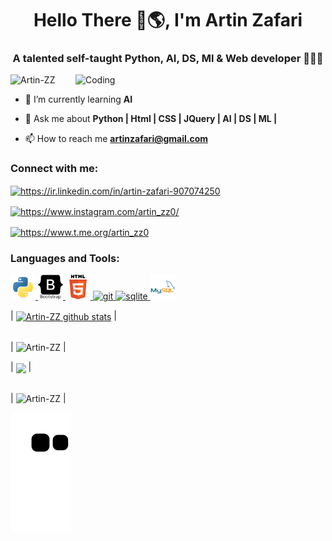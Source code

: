 <h1 align="center">Hello There 👋🌎, I'm Artin Zafari</h1>
<h3 align="center">A talented self-taught Python, AI, DS, Ml & Web developer 👨‍💻🐍</h3>
<img align="right" alt="Coding" width="400" src="https://i.pinimg.com/originals/f9/13/57/f9135788c6aeeec438abb986f283936c.gif">

<p align="left"> <img src="https://komarev.com/ghpvc/?username=Artin-ZZ&label=Profile%20views&color=0e75b6&style=flat" alt="Artin-ZZ" /> </p>


- 🌱 I’m currently learning **AI**

- 💬 Ask me about **Python | Html | CSS | JQuery | AI | DS | ML |**

- 📫 How to reach me **artinzafari@gmail.com**

<div>
<h3 align="left">Connect with me:</h3>

<p align="left">

<a href="https://ir.linkedin.com/in/artin-zafari-907074250" target="blank"><img align="center" src="https://raw.githubusercontent.com/rahuldkjain/github-profile-readme-generator/master/src/images/icons/Social/linked-in-alt.svg" alt="https://ir.linkedin.com/in/artin-zafari-907074250" height="30" width="40" /></a>

  
<a href="https://www.instagram.com/artin_zz0/" target="blank"><img align="center" src="https://raw.githubusercontent.com/rahuldkjain/github-profile-readme-generator/master/src/images/icons/Social/instagram.svg" alt="https://www.instagram.com/artin_zz0/" height="30" width="40" /></a>

  
<a href="https://www.t.me.org/artin_zz0" target="blank"><img align="center" src="https://github.com/hussainweb/hussainweb/blob/main/icons/drupal.png" alt="https://www.t.me.org/artin_zz0" height="30" width="40"></a>
</p>
</div>

<div>
<h3 align="left">Languages and Tools:</h3>

<p align="left"> <a href="https://www.python.org" target="_blank" rel="noreferrer"> <img src="https://raw.githubusercontent.com/devicons/devicon/master/icons/python/python-original.svg" alt="python" width="40" height="40"/> </a> <a href="https://getbootstrap.com" target="_blank" rel="noreferrer"> <img src="https://raw.githubusercontent.com/devicons/devicon/master/icons/bootstrap/bootstrap-plain-wordmark.svg" alt="bootstrap" width="40" height="40"/> </a> <a href="https://www.w3.org/html/" target="_blank" rel="noreferrer"> <img src="https://raw.githubusercontent.com/devicons/devicon/master/icons/html5/html5-original-wordmark.svg" alt="html5" width="40" height="40"/> </a> <a href="https://git-scm.com/" target="_blank" rel="noreferrer"> <img src="https://www.vectorlogo.zone/logos/git-scm/git-scm-icon.svg" alt="git" width="40" height="40"/> </a><a href="https://www.sqlite.org/" target="_blank" rel="noreferrer"> <img src="https://www.vectorlogo.zone/logos/sqlite/sqlite-icon.svg" alt="sqlite" width="40" height="40"/> </a> <a href="https://www.mysql.com/" target="_blank" rel="noreferrer"> <img src="https://raw.githubusercontent.com/devicons/devicon/master/icons/mysql/mysql-original-wordmark.svg" alt="mysql" width="40" height="40"/> </a> </p>

</div>

<div>
  | <a href="https://github.com/Artin-ZZ/github-readme-stats"><img align="center" src="https://github-readme-stats.vercel.app/api?username=Artin-ZZ&show_icons=true&include_all_commits=true&theme=radical&hide_border=true" alt="Artin-ZZ github stats" /></a> | <br><br>
  <p>| <img align="center" src="https://github-readme-streak-stats.herokuapp.com?user=Artin-ZZ&theme=radical&hide_border=true" alt="Artin-ZZ" (https://git.io/streak-stats) /> |</p>
  | <a href="https://github.com/Artin-ZZ/github-readme-stats"><img align="center" src="https://github-readme-stats.vercel.app/api/top-langs/?username=Artin-ZZ&layout=compact&theme=radical&hide_border=true" /></a> |<br><br>
  <p>| <img align="center" src="https://github-profile-trophy.vercel.app/?username=Artin-ZZ&theme=radical&hide" alt="Artin-ZZ" (https://github.com/ryo-ma/github-profile-trophy) /> |</p>
</div>

<img align="left" alt="Coding" src="https://raw.githubusercontent.com/rafaballerini/rafaballerini/26d25a7dc705c50943f66aef6beb431253a93cd5/github-contribution-grid-snake.svg">
